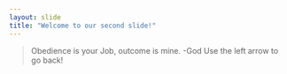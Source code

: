 ```yaml
---
layout: slide
title: "Welcome to our second slide!"
---
```

> Obedience is your Job, outcome is mine. -God
Use the left arrow to go back!
